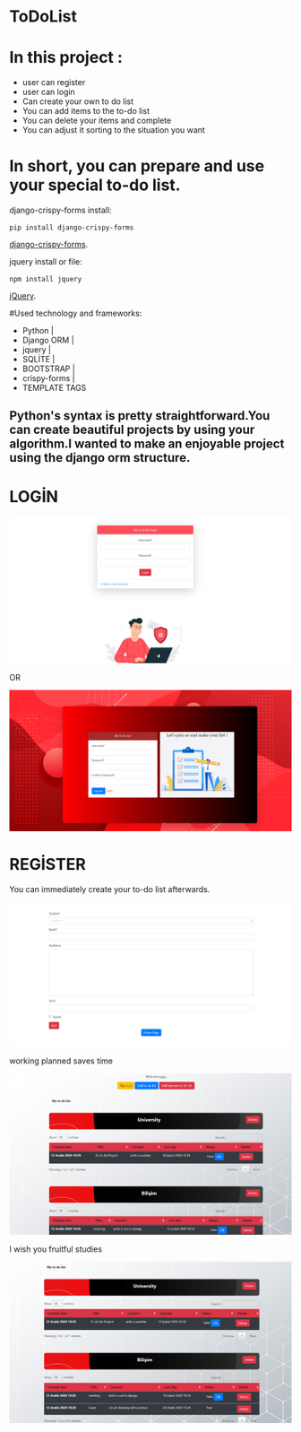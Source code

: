 # ToDoList

# In this project :

- user can register
- user can login
- Can create your own to do list
- You can add items to the to-do list
- You can delete your items and complete
- You can adjust it sorting to the situation you want

# In short, you can prepare and use your special to-do list.


django-crispy-forms install:
```
pip install django-crispy-forms
```
[django-crispy-forms](https://django-crispy-forms.readthedocs.io/en/latest/install.html).

jquery install or file:
```
npm install jquery
```
[jQuery](https://jquery.com/download/).

#Used technology and frameworks:

- Python | 
- Django ORM | 
- jquery | 
- SQLİTE | 
- BOOTSTRAP | 
- crispy-forms | 
- TEMPLATE TAGS 

## Python's syntax is pretty straightforward.You can create beautiful projects by using your algorithm.I wanted to make an enjoyable project using the django orm structure.

# LOGİN

![](https://github.com/TAYFUN-KAYA/ToDoList/blob/main/static/image/photo/example3.png)

OR 

![](https://github.com/TAYFUN-KAYA/ToDoList/blob/main/static/image/photo/example4.png)

# REGİSTER 

You can immediately create your to-do list afterwards.

![](https://github.com/TAYFUN-KAYA/ToDoList/blob/main/static/image/photo/example2.png)

working planned saves time 

![](https://github.com/TAYFUN-KAYA/ToDoList/blob/main/static/image/photo/neww.png)

I wish you fruitful studies

![](https://github.com/TAYFUN-KAYA/ToDoList/blob/main/static/image/photo/newpage.png)

